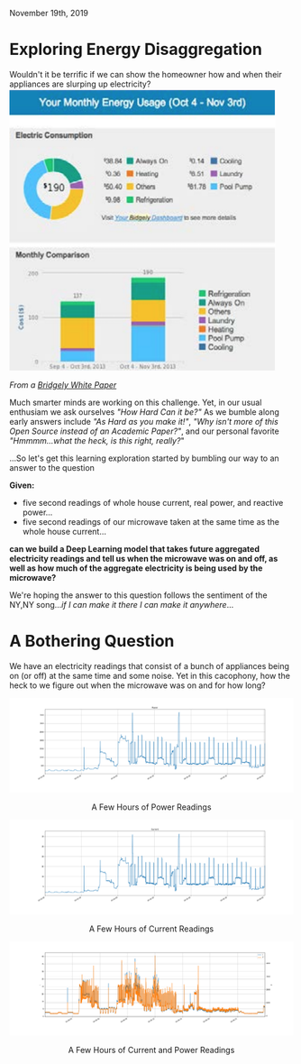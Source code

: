 November 19th, 2019

# Exploring Energy Disaggregation
Wouldn't it be terrific if we can show the homeowner how and when their appliances are slurping up electricity?  
![Bridgely](images/ExploringDisaggregation/BridgelyApplianceDissagregation.png)  
  
_From a [Bridgely White Paper](https://www.bidgely.com/wp-content/uploads/2016/04/White_Paper_Savings__Engagement_v2_Case_Study.pdf)_

Much smarter minds are working on this challenge.  Yet, in our usual enthusiam we ask ourselves _"How Hard Can it be?"_ As we bumble along early answers include _"As Hard as you make it!"_, _"Why isn't more of this Open Source instead of an Academic Paper?"_, and our personal favorite _"Hmmmm...what the heck, is this right, really?_"

...So let's get this learning exploration started by bumbling our way to an answer to the question
  
__Given:__
- five second readings of whole house current, real power, and reactive power...
- five second readings of our microwave taken at the same time as the whole house current...

__can we build a Deep Learning model that takes future aggregated electricity readings and tell us when the microwave was on and off, as well as how much of the aggregate electricity is being used by the microwave?__

We're hoping the answer to this question follows the sentiment of the NY,NY song..._if I can make it there I can make it anywhere_...
# A Bothering Question
We have an electricity readings that consist of a bunch of appliances being on (or off) at the same time and some noise.  Yet in this cacophony, how the heck to we figure out when the microwave was on and for how long?  
  
![power readings](images/ExploringDisaggregation/aggregate_power_3_hours.png)  
  
<p align="center">A Few Hours of Power Readings</p> 
  
![current readings](images/ExploringDisaggregation/aggregate_current_3_hours.png)  
  
<p align="center">A Few Hours of Current Readings</p>  

![powercurrent readings](images/ExploringDisaggregation/aggregate_power_current_3_hours.png)    
  
<p align="center">A Few Hours of Current and Power Readings</p>



